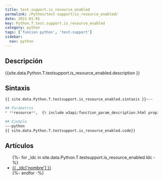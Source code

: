 ```yaml
---
title: test.support.is_resource_enabled
permalink: /Python/test-support/is_resource_enabled/
date: 2021-01-01
key: Python.T.test.support.is_resource_enabled
category: python
tags: ['funcion python', 'test-support']
sidebar: 
  nav: python
---
```


## Descripción
{{site.data.Python.T.testsupport.is_resource_enabled.description }}

## Sintaxis
~~~python
{{ site.data.Python.T.testsupport.is_resource_enabled.sintaxis }}~~~

## Parámetros
* **resource**,  {% include w3api/function_param_description.html propiedad=site.data.Python.T.test.support.is_resource_enabled valor="resource" %}

## Ejemplo
~~~python
{{ site.data.Python.T.testsupport.is_resource_enabled.code}}
~~~

## Artículos
<ul>
{%- for _ldc in site.data.Python.T.testsupport.is_resource_enabled.ldc -%}
   <li>
       <a href="{{_ldc['url'] }}">{{ _ldc['nombre'] }}</a>
   </li>
{%- endfor -%}
</ul>
